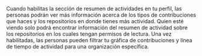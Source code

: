 Cuando habilitas la sección de resumen de actividades en tu perfil, las personas podrán ver más información acerca de los tipos de contribuciones que haces y los repositorios en donde tienes más actividad. Quien esté viendo solo podrá encontrar información del resumen de actividad sobre los repositorios en los cuales tengan permisos de lectura. Una vez habilitadas, las personas pueden filtrar tu gráfica de contribuciones y línea de tiempo de actividad para una organización específica.
